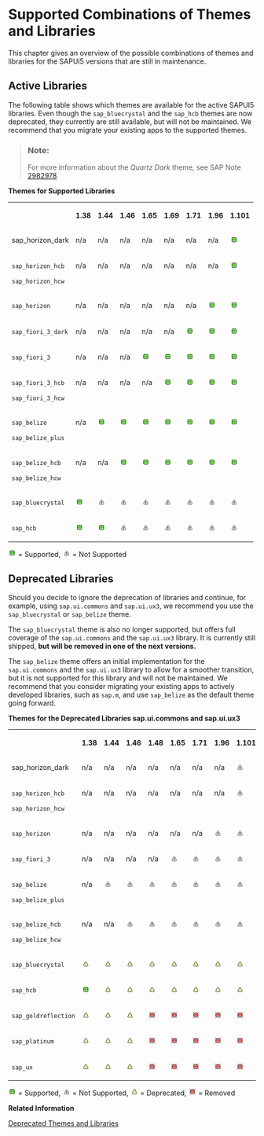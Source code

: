 <!-- loio38ff8c27b022475a92b591bcf6262551 -->

# Supported Combinations of Themes and Libraries

This chapter gives an overview of the possible combinations of themes and libraries for the SAPUI5 versions that are still in maintenance.



## Active Libraries

The following table shows which themes are available for the active SAPUI5 libraries. Even though the `sap_bluecrystal` and the `sap_hcb` themes are now deprecated, they currently are still available, but will not be maintained. We recommend that you migrate your existing apps to the supported themes.

> ### Note:  
> For more information about the *Quartz Dark* theme, see SAP Note [2982978](https://launchpad.support.sap.com/#/notes/2982978).

**Themes for Supported Libraries**


<table>
<tr>
<th valign="top">

 



</th>
<th valign="top">

1.38



</th>
<th valign="top">

1.44



</th>
<th valign="top">

1.46



</th>
<th valign="top">

1.65



</th>
<th valign="top">

1.69



</th>
<th valign="top">

1.71



</th>
<th valign="top">

1.96



</th>
<th valign="top">

1.101



</th>
</tr>
<tr>
<td valign="top">

sap\_horizon\_dark



</td>
<td valign="top">

n/a



</td>
<td valign="top">

n/a



</td>
<td valign="top">

n/a



</td>
<td valign="top">

n/a



</td>
<td valign="top">

n/a



</td>
<td valign="top">

n/a



</td>
<td valign="top">

n/a



</td>
<td valign="top">

![Supported](images/Green_Led_3cb17ee.gif)



</td>
</tr>
<tr>
<td valign="top">

`sap_horizon_hcb`

`sap_horizon_hcw` 



</td>
<td valign="top">

n/a



</td>
<td valign="top">

n/a



</td>
<td valign="top">

n/a



</td>
<td valign="top">

n/a



</td>
<td valign="top">

n/a



</td>
<td valign="top">

n/a



</td>
<td valign="top">

n/a



</td>
<td valign="top">

 ![Supported](images/Green_Led_3cb17ee.gif) 



</td>
</tr>
<tr>
<td valign="top">

 `sap_horizon` 



</td>
<td valign="top">

n/a



</td>
<td valign="top">

n/a



</td>
<td valign="top">

n/a



</td>
<td valign="top">

n/a



</td>
<td valign="top">

n/a



</td>
<td valign="top">

n/a



</td>
<td valign="top">

 ![Supported](images/Green_Led_3cb17ee.gif) 



</td>
<td valign="top">

 ![Supported](images/Green_Led_3cb17ee.gif) 



</td>
</tr>
<tr>
<td valign="top">

 `sap_fiori_3_dark` 



</td>
<td valign="top">

n/a



</td>
<td valign="top">

n/a



</td>
<td valign="top">

n/a



</td>
<td valign="top">

n/a



</td>
<td valign="top">

n/a



</td>
<td valign="top">

 ![Supported](images/Green_Led_3cb17ee.gif) 



</td>
<td valign="top">

 ![Supported](images/Green_Led_3cb17ee.gif) 



</td>
<td valign="top">

 ![Supported](images/Green_Led_3cb17ee.gif) 



</td>
</tr>
<tr>
<td valign="top">

 `sap_fiori_3` 



</td>
<td valign="top">

n/a



</td>
<td valign="top">

n/a



</td>
<td valign="top">

n/a



</td>
<td valign="top">

 ![Supported](images/Green_Led_3cb17ee.gif) 



</td>
<td valign="top">

 ![Supported](images/Green_Led_3cb17ee.gif) 



</td>
<td valign="top">

 ![Supported](images/Green_Led_3cb17ee.gif) 



</td>
<td valign="top">

 ![Supported](images/Green_Led_3cb17ee.gif) 



</td>
<td valign="top">

 ![Supported](images/Green_Led_3cb17ee.gif) 



</td>
</tr>
<tr>
<td valign="top">

`sap_fiori_3_hcb`

`sap_fiori_3_hcw`



</td>
<td valign="top">

n/a



</td>
<td valign="top">

n/a



</td>
<td valign="top">

n/a



</td>
<td valign="top">

n/a



</td>
<td valign="top">

 ![Supported](images/Green_Led_3cb17ee.gif) 



</td>
<td valign="top">

 ![Supported](images/Green_Led_3cb17ee.gif) 



</td>
<td valign="top">

 ![Supported](images/Green_Led_3cb17ee.gif) 



</td>
<td valign="top">

 ![Supported](images/Green_Led_3cb17ee.gif) 



</td>
</tr>
<tr>
<td valign="top">

`sap_belize`

`sap_belize_plus`



</td>
<td valign="top">

n/a



</td>
<td valign="top">

 ![Supported](images/Green_Led_3cb17ee.gif) 



</td>
<td valign="top">

 ![Supported](images/Green_Led_3cb17ee.gif) 



</td>
<td valign="top">

 ![Supported](images/Green_Led_3cb17ee.gif) 



</td>
<td valign="top">

 ![Supported](images/Green_Led_3cb17ee.gif) 



</td>
<td valign="top">

 ![Supported](images/Green_Led_3cb17ee.gif) 



</td>
<td valign="top">

 ![Supported](images/Green_Led_3cb17ee.gif) 



</td>
<td valign="top">

 ![Supported](images/Green_Led_3cb17ee.gif) 



</td>
</tr>
<tr>
<td valign="top">

`sap_belize_hcb`

`sap_belize_hcw`



</td>
<td valign="top">

n/a



</td>
<td valign="top">

n/a



</td>
<td valign="top">

 ![Supported](images/Green_Led_3cb17ee.gif) 



</td>
<td valign="top">

 ![Supported](images/Green_Led_3cb17ee.gif) 



</td>
<td valign="top">

 ![Supported](images/Green_Led_3cb17ee.gif) 



</td>
<td valign="top">

 ![Supported](images/Green_Led_3cb17ee.gif) 



</td>
<td valign="top">

 ![Supported](images/Green_Led_3cb17ee.gif) 



</td>
<td valign="top">

 ![Supported](images/Green_Led_3cb17ee.gif) 



</td>
</tr>
<tr>
<td valign="top">

 `sap_bluecrystal` 



</td>
<td valign="top">

 ![Supported](images/Green_Led_3cb17ee.gif) 



</td>
<td valign="top">

 ![Not Supported](images/warning_gray_obj_d355123.png) 



</td>
<td valign="top">

 ![Not Supported](images/warning_gray_obj_d355123.png) 



</td>
<td valign="top">

 ![Not Supported](images/warning_gray_obj_d355123.png) 



</td>
<td valign="top">

 ![Not Supported](images/warning_gray_obj_d355123.png) 



</td>
<td valign="top">

 ![Not Supported](images/warning_gray_obj_d355123.png) 



</td>
<td valign="top">

 ![Not Supported](images/warning_gray_obj_d355123.png) 



</td>
<td valign="top">

 ![Not Supported](images/warning_gray_obj_d355123.png) 



</td>
</tr>
<tr>
<td valign="top">

 `sap_hcb` 



</td>
<td valign="top">

 ![Supported](images/Green_Led_3cb17ee.gif) 



</td>
<td valign="top">

 ![Supported](images/Green_Led_3cb17ee.gif) 



</td>
<td valign="top">

 ![Not Supported](images/warning_gray_obj_d355123.png) 



</td>
<td valign="top">

![Not Supported](images/warning_gray_obj_d355123.png)



</td>
<td valign="top">

 ![Not Supported](images/warning_gray_obj_d355123.png) 



</td>
<td valign="top">

 ![Not Supported](images/warning_gray_obj_d355123.png) 



</td>
<td valign="top">

 ![Not Supported](images/warning_gray_obj_d355123.png) 



</td>
<td valign="top">

 ![Not Supported](images/warning_gray_obj_d355123.png) 



</td>
</tr>
</table>

![Supported](images/Green_Led_3cb17ee.gif) = Supported, ![Not Supported](images/warning_gray_obj_d355123.png) = Not Supported



<a name="loio38ff8c27b022475a92b591bcf6262551__section_yh3_vnz_zy"/>

## Deprecated Libraries

Should you decide to ignore the deprecation of libraries and continue, for example, using `sap.ui.commons` and `sap.ui.ux3`, we recommend you use the `sap_bluecrystal` or `sap_belize` theme.

The `sap_bluecrystal` theme is also no longer supported, but offers full coverage of the `sap.ui.commons` and the `sap.ui.ux3` library. It is currently still shipped, **but will be removed in one of the next versions.**

The `sap_belize` theme offers an initial implementation for the `sap.ui.commons` and the `sap.ui.ux3` library to allow for a smoother transition, but it is not supported for this library and will not be maintained. We recommend that you consider migrating your existing apps to actively developed libraries, such as `sap.m`, and use `sap_belize` as the default theme going forward.

**Themes for the Deprecated Libraries sap.ui.commons and sap.ui.ux3**


<table>
<tr>
<th valign="top">

 



</th>
<th valign="top">

1.38



</th>
<th valign="top">

1.44



</th>
<th valign="top">

1.46



</th>
<th valign="top">

1.48



</th>
<th valign="top">

1.65



</th>
<th valign="top">

1.71



</th>
<th valign="top">

1.96



</th>
<th valign="top">

1.101



</th>
</tr>
<tr>
<td valign="top">

sap\_horizon\_dark



</td>
<td valign="top">

n/a



</td>
<td valign="top">

n/a



</td>
<td valign="top">

n/a



</td>
<td valign="top">

n/a



</td>
<td valign="top">

n/a



</td>
<td valign="top">

n/a



</td>
<td valign="top">

n/a



</td>
<td valign="top">

 ![Not Supported](images/warning_gray_obj_d355123.png) 



</td>
</tr>
<tr>
<td valign="top">

`sap_horizon_hcb`

`sap_horizon_hcw` 



</td>
<td valign="top">

n/a



</td>
<td valign="top">

n/a



</td>
<td valign="top">

n/a



</td>
<td valign="top">

n/a



</td>
<td valign="top">

n/a



</td>
<td valign="top">

n/a



</td>
<td valign="top">

n/a



</td>
<td valign="top">

 ![Not Supported](images/warning_gray_obj_d355123.png) 



</td>
</tr>
<tr>
<td valign="top">

 `sap_horizon` 



</td>
<td valign="top">

n/a



</td>
<td valign="top">

n/a



</td>
<td valign="top">

n/a



</td>
<td valign="top">

n/a



</td>
<td valign="top">

n/a



</td>
<td valign="top">

n/a



</td>
<td valign="top">

 ![Not Supported](images/warning_gray_obj_d355123.png) 



</td>
<td valign="top">

 ![Not Supported](images/warning_gray_obj_d355123.png) 



</td>
</tr>
<tr>
<td valign="top">

 `sap_fiori_3` 



</td>
<td valign="top">

n/a



</td>
<td valign="top">

n/a



</td>
<td valign="top">

n/a



</td>
<td valign="top">

n/a



</td>
<td valign="top">

 ![Not Supported](images/warning_gray_obj_d355123.png) 



</td>
<td valign="top">

 ![Not Supported](images/warning_gray_obj_d355123.png) 



</td>
<td valign="top">

 ![Not Supported](images/warning_gray_obj_d355123.png) 



</td>
<td valign="top">

 ![Not Supported](images/warning_gray_obj_d355123.png) 



</td>
</tr>
<tr>
<td valign="top">

`sap_belize`

`sap_belize_plus`



</td>
<td valign="top">

n/a



</td>
<td valign="top">

 ![Not Supported](images/warning_gray_obj_d355123.png) 



</td>
<td valign="top">

 ![Not Supported](images/warning_gray_obj_d355123.png) 



</td>
<td valign="top">

 ![Not Supported](images/warning_gray_obj_d355123.png) 



</td>
<td valign="top">

 ![Not Supported](images/warning_gray_obj_d355123.png) 



</td>
<td valign="top">

 ![Not Supported](images/warning_gray_obj_d355123.png) 



</td>
<td valign="top">

 ![Not Supported](images/warning_gray_obj_d355123.png) 



</td>
<td valign="top">

 ![Not Supported](images/warning_gray_obj_d355123.png) 



</td>
</tr>
<tr>
<td valign="top">

`sap_belize_hcb`

`sap_belize_hcw`



</td>
<td valign="top">

n/a



</td>
<td valign="top">

n/a



</td>
<td valign="top">

 ![Not Supported](images/warning_gray_obj_d355123.png) 



</td>
<td valign="top">

 ![Not Supported](images/warning_gray_obj_d355123.png) 



</td>
<td valign="top">

 ![Not Supported](images/warning_gray_obj_d355123.png) 



</td>
<td valign="top">

 ![Not Supported](images/warning_gray_obj_d355123.png) 



</td>
<td valign="top">

 ![Not Supported](images/warning_gray_obj_d355123.png) 



</td>
<td valign="top">

 ![Not Supported](images/warning_gray_obj_d355123.png) 



</td>
</tr>
<tr>
<td valign="top">

 `sap_bluecrystal` 



</td>
<td valign="top">

 ![Deprecated](images/Yellow_Led_3ea53dc.gif) 



</td>
<td valign="top">

 ![Deprecated](images/Yellow_Led_3ea53dc.gif) 



</td>
<td valign="top">

 ![Deprecated](images/Yellow_Led_3ea53dc.gif) 



</td>
<td valign="top">

 ![Deprecated](images/Yellow_Led_3ea53dc.gif) 



</td>
<td valign="top">

 ![Deprecated](images/Yellow_Led_3ea53dc.gif) 



</td>
<td valign="top">

 ![Deprecated](images/Yellow_Led_3ea53dc.gif) 



</td>
<td valign="top">

 ![Deprecated](images/Yellow_Led_3ea53dc.gif) 



</td>
<td valign="top">

 ![Deprecated](images/Yellow_Led_3ea53dc.gif) 



</td>
</tr>
<tr>
<td valign="top">

 `sap_hcb` 



</td>
<td valign="top">

 ![Supported](images/Green_Led_3cb17ee.gif) 



</td>
<td valign="top">

 ![Deprecated](images/Yellow_Led_3ea53dc.gif) 



</td>
<td valign="top">

 ![Deprecated](images/Yellow_Led_3ea53dc.gif) 



</td>
<td valign="top">

 ![Deprecated](images/Yellow_Led_3ea53dc.gif) 



</td>
<td valign="top">

 ![Deprecated](images/Yellow_Led_3ea53dc.gif) 



</td>
<td valign="top">

 ![Deprecated](images/Yellow_Led_3ea53dc.gif) 



</td>
<td valign="top">

 ![Deprecated](images/Yellow_Led_3ea53dc.gif) 



</td>
<td valign="top">

 ![Deprecated](images/Yellow_Led_3ea53dc.gif) 



</td>
</tr>
<tr>
<td valign="top">

 `sap_goldreflection` 



</td>
<td valign="top">

 ![Deprecated](images/Yellow_Led_3ea53dc.gif) 



</td>
<td valign="top">

 ![Deprecated](images/Yellow_Led_3ea53dc.gif) 



</td>
<td valign="top">

 ![Deprecated](images/Yellow_Led_3ea53dc.gif) 



</td>
<td valign="top">

 ![Removed](images/Red_Led_5befb5a.gif) 



</td>
<td valign="top">

 ![Removed](images/Red_Led_5befb5a.gif) 



</td>
<td valign="top">

 ![Removed](images/Red_Led_5befb5a.gif) 



</td>
<td valign="top">

 ![Removed](images/Red_Led_5befb5a.gif) 



</td>
<td valign="top">

 ![Removed](images/Red_Led_5befb5a.gif) 



</td>
</tr>
<tr>
<td valign="top">

 `sap_platinum` 



</td>
<td valign="top">

 ![Deprecated](images/Yellow_Led_3ea53dc.gif) 



</td>
<td valign="top">

 ![Deprecated](images/Yellow_Led_3ea53dc.gif) 



</td>
<td valign="top">

 ![Deprecated](images/Yellow_Led_3ea53dc.gif) 



</td>
<td valign="top">

 ![Removed](images/Red_Led_5befb5a.gif) 



</td>
<td valign="top">

 ![Removed](images/Red_Led_5befb5a.gif) 



</td>
<td valign="top">

 ![Removed](images/Red_Led_5befb5a.gif) 



</td>
<td valign="top">

 ![Removed](images/Red_Led_5befb5a.gif) 



</td>
<td valign="top">

 ![Removed](images/Red_Led_5befb5a.gif) 



</td>
</tr>
<tr>
<td valign="top">

 `sap_ux` 



</td>
<td valign="top">

 ![Deprecated](images/Yellow_Led_3ea53dc.gif) 



</td>
<td valign="top">

 ![Deprecated](images/Yellow_Led_3ea53dc.gif) 



</td>
<td valign="top">

 ![Deprecated](images/Yellow_Led_3ea53dc.gif) 



</td>
<td valign="top">

 ![Removed](images/Red_Led_5befb5a.gif) 



</td>
<td valign="top">

 ![Removed](images/Red_Led_5befb5a.gif) 



</td>
<td valign="top">

 ![Removed](images/Red_Led_5befb5a.gif) 



</td>
<td valign="top">

 ![Removed](images/Red_Led_5befb5a.gif) 



</td>
<td valign="top">

 ![Removed](images/Red_Led_5befb5a.gif) 



</td>
</tr>
</table>

![Supported](images/Green_Led_3cb17ee.gif) = Supported, ![Not Supported](images/warning_gray_obj_d355123.png) = Not Supported, ![Deprecated](images/Yellow_Led_3ea53dc.gif) = Deprecated, ![Removed](images/Red_Led_5befb5a.gif) = Removed

**Related Information**  


[Deprecated Themes and Libraries](deprecated-themes-and-libraries-a87ca84.md "As SAPUI5 evolves over time, some of the UI controls are replaced by others, or their concepts abandoned entirely. This chapter gives an overview on theme and library level of the most important deprecations. Individual control deprecations and more information about the controls replacing them can be found in the API reference within the Demo Kit.")

